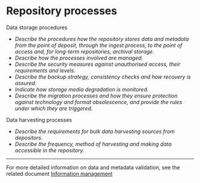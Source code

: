 
# Repository processes

Data storage procedures
- *Describe the procedures how the repository stores data and metadata from the point of deposit, through the ingest process, to the point of access and, for long-term repositories, archival storage.*
- *Describe how the processes involved are managed.*
- *Describe the security measures against unauthorised access, their requirements and levels.*
- *Describe the backup strategy, consistency checks and how recovery is assured.*
- *Indicate how storage media degradation is monitored.*
- *Describe the migration processes and how they ensure protection against technology and format obsolescence, and provide the rules under which they are triggered.*
  
Data harvesting processes
- *Describe the requirements for bulk data harvesting sources from depositors.*
- *Describe the frequency, method of harvesting and making data accessible in the repository.*

---
For more detailed information on data and metadata validation, see the related document [Information management](information-management.md)
